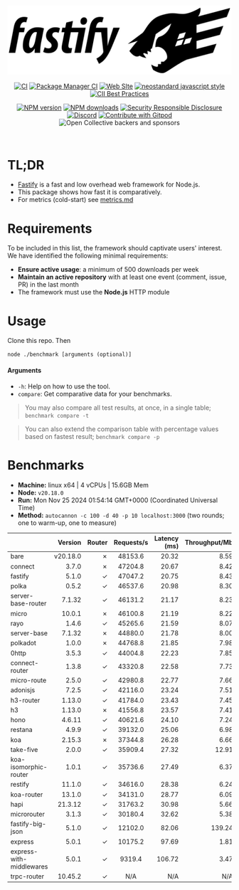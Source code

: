 <div align="center"> <a href="https://fastify.dev/">
    <img
      src="https://github.com/fastify/graphics/raw/HEAD/fastify-landscape-outlined.svg"
      width="650"
      height="auto"
    />
  </a>
</div>

<div align="center">

[![CI](https://github.com/fastify/fastify/actions/workflows/ci.yml/badge.svg)](https://github.com/fastify/fastify/actions/workflows/ci.yml)
[![Package Manager
CI](https://github.com/fastify/fastify/workflows/package-manager-ci/badge.svg?branch=main)](https://github.com/fastify/fastify/actions/workflows/package-manager-ci.yml)
[![Web
SIte](https://github.com/fastify/fastify/workflows/website/badge.svg?branch=main)](https://github.com/fastify/fastify/actions/workflows/website.yml)
[![neostandard javascript style](https://img.shields.io/badge/code_style-neostandard-brightgreen?style=flat)](https://github.com/neostandard/neostandard)
[![CII Best Practices](https://bestpractices.coreinfrastructure.org/projects/7585/badge)](https://bestpractices.coreinfrastructure.org/projects/7585)

</div>

<div align="center">

[![NPM
version](https://img.shields.io/npm/v/fastify.svg?style=flat)](https://www.npmjs.com/package/fastify)
[![NPM
downloads](https://img.shields.io/npm/dm/fastify.svg?style=flat)](https://www.npmjs.com/package/fastify)
[![Security Responsible
Disclosure](https://img.shields.io/badge/Security-Responsible%20Disclosure-yellow.svg)](https://github.com/fastify/fastify/blob/main/SECURITY.md)
[![Discord](https://img.shields.io/discord/725613461949906985)](https://discord.gg/fastify)
[![Contribute with Gitpod](https://img.shields.io/badge/Contribute%20with-Gitpod-908a85?logo=gitpod&color=blue)](https://gitpod.io/#https://github.com/fastify/fastify)
![Open Collective backers and sponsors](https://img.shields.io/opencollective/all/fastify)

</div>

<br />

# TL;DR

* [Fastify](https://github.com/fastify/fastify) is a fast and low overhead web framework for Node.js.
* This package shows how fast it is comparatively.
* For metrics (cold-start) see [metrics.md](./METRICS.md)

# Requirements

To be included in this list, the framework should captivate users' interest. We have identified the following minimal requirements:
- **Ensure active usage**: a minimum of 500 downloads per week
- **Maintain an active repository** with at least one event (comment, issue, PR) in the last month
- The framework must use the **Node.js** HTTP module

# Usage

Clone this repo. Then

```
node ./benchmark [arguments (optional)]
```

#### Arguments

* `-h`: Help on how to use the tool.
* `compare`: Get comparative data for your benchmarks.

> You may also compare all test results, at once, in a single table; `benchmark compare -t`

> You can also extend the comparison table with percentage values based on fastest result; `benchmark compare -p`
# Benchmarks

* __Machine:__ linux x64 | 4 vCPUs | 15.6GB Mem
* __Node:__ `v20.18.0`
* __Run:__ Mon Nov 25 2024 01:54:14 GMT+0000 (Coordinated Universal Time)
* __Method:__ `autocannon -c 100 -d 40 -p 10 localhost:3000` (two rounds; one to warm-up, one to measure)

|                          | Version  | Router | Requests/s | Latency (ms) | Throughput/Mb |
| :--                      | --:      | --:    | :-:        | --:          | --:           |
| bare                     | v20.18.0 | ✗      | 48153.6    | 20.32        | 8.59          |
| connect                  | 3.7.0    | ✗      | 47204.8    | 20.67        | 8.42          |
| fastify                  | 5.1.0    | ✓      | 47047.2    | 20.75        | 8.43          |
| polka                    | 0.5.2    | ✓      | 46537.6    | 20.98        | 8.30          |
| server-base-router       | 7.1.32   | ✓      | 46131.2    | 21.17        | 8.23          |
| micro                    | 10.0.1   | ✗      | 46100.8    | 21.19        | 8.22          |
| rayo                     | 1.4.6    | ✓      | 45265.6    | 21.59        | 8.07          |
| server-base              | 7.1.32   | ✗      | 44880.0    | 21.78        | 8.00          |
| polkadot                 | 1.0.0    | ✗      | 44768.8    | 21.85        | 7.98          |
| 0http                    | 3.5.3    | ✓      | 44004.8    | 22.23        | 7.85          |
| connect-router           | 1.3.8    | ✓      | 43320.8    | 22.58        | 7.73          |
| micro-route              | 2.5.0    | ✓      | 42980.8    | 22.77        | 7.66          |
| adonisjs                 | 7.2.5    | ✓      | 42116.0    | 23.24        | 7.51          |
| h3-router                | 1.13.0   | ✓      | 41784.0    | 23.43        | 7.45          |
| h3                       | 1.13.0   | ✗      | 41556.8    | 23.57        | 7.41          |
| hono                     | 4.6.11   | ✓      | 40621.6    | 24.10        | 7.24          |
| restana                  | 4.9.9    | ✓      | 39132.0    | 25.06        | 6.98          |
| koa                      | 2.15.3   | ✗      | 37344.8    | 26.28        | 6.66          |
| take-five                | 2.0.0    | ✓      | 35909.4    | 27.32        | 12.91         |
| koa-isomorphic-router    | 1.0.1    | ✓      | 35736.6    | 27.49        | 6.37          |
| restify                  | 11.1.0   | ✓      | 34616.0    | 28.38        | 6.24          |
| koa-router               | 13.1.0   | ✓      | 34131.0    | 28.77        | 6.09          |
| hapi                     | 21.3.12  | ✓      | 31763.2    | 30.98        | 5.66          |
| microrouter              | 3.1.3    | ✓      | 30180.4    | 32.62        | 5.38          |
| fastify-big-json         | 5.1.0    | ✓      | 12102.0    | 82.06        | 139.24        |
| express                  | 5.0.1    | ✓      | 10175.2    | 97.69        | 1.81          |
| express-with-middlewares | 5.0.1    | ✓      | 9319.4     | 106.72       | 3.47          |
| trpc-router              | 10.45.2  | ✓      | N/A        | N/A          | N/A           |

